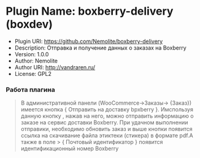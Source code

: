 # Plugin Name: boxberry-delivery (boxdev)

- Plugin URI: https://github.com/Nemolite/boxberry-delivery
- Description: Отправка и получение данных о заказах на Boxberry
- Version: 1.0.0
- Author: Nemolite
- Author URI: http://vandraren.ru/
- License: GPL2

### Работа плагина

> В административной панели (WooCommerce->Заказы-> {Заказ})
> имеется кнопка { Отправить на доставку bpxberry }.
> Имспользуя данную кнопку , нажав на него, можно отправить информацию
> о заказе на сервис доставки Boxberry.
> При удачном выполнении отправики, необходимо обновить заказ и
> выше кнопки появится ссылка на скачивание файла этиктеки (стикера) в формате pdf.А также в поле > { Почтовый идентификатор } появится
> идентификационный номер Boxberry
